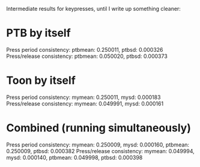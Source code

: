 Intermediate results for keypresses, until I write up something cleaner:

# PTB by itself
Press period consistency:
ptbmean: 0.250011, ptbsd: 0.000326
Press/release consistency:
ptbmean: 0.050020, ptbsd: 0.000373

# Toon by itself
Press period consistency:
mymean: 0.250011, mysd: 0.000183
Press/release consistency:
mymean: 0.049991, mysd: 0.000161

# Combined (running simultaneously)
Press period consistency:
mymean: 0.250009, mysd: 0.000160, ptbmean: 0.250009, ptbsd: 0.000382
Press/release consistency:
mymean: 0.049994, mysd: 0.000140, ptbmean: 0.049998, ptbsd: 0.000398
